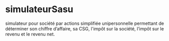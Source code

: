 # simulateurSasu
simulateur pour société par actions simplifiée unipersonnelle permettant de déterminer son chiffre d’affaire, sa CSG, l'impôt sur la société, l’impôt sur le revenu et le revenu net.
